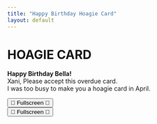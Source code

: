 ```yaml
---
title: "Happy Birthday Hoagie Card"
layout: default
---
```


# HOAGIE CARD

<div class="text-card">
  <p><strong>Happy Birthday Bella!</strong><br>
  Xani, Please accept this overdue card.<br>
  I was too busy to make you a hoagie card in April.</p>
</div>

<div class="viewer-container">
  <div class="viewer-wrapper">
    <div class="viewer" id="viewer1"></div>
    <button class="fullscreen-btn" onclick="toggleFullscreen('viewer1')">🥪 Fullscreen 🥪</button>
  </div>
  <div class="viewer-wrapper">
    <div class="viewer" id="viewer2"></div>
    <button class="fullscreen-btn" onclick="toggleFullscreen('viewer2')">🥪 Fullscreen 🥪</button>
  </div>
</div>

<script type="module" src="/assets/script.js"></script>
<script>
  function toggleFullscreen(id) {
    const elem = document.getElementById(id);
    if (!document.fullscreenElement) {
      elem.requestFullscreen().catch(err => console.error(err));
    } else {
      document.exitFullscreen();
    }
  }
</script>
